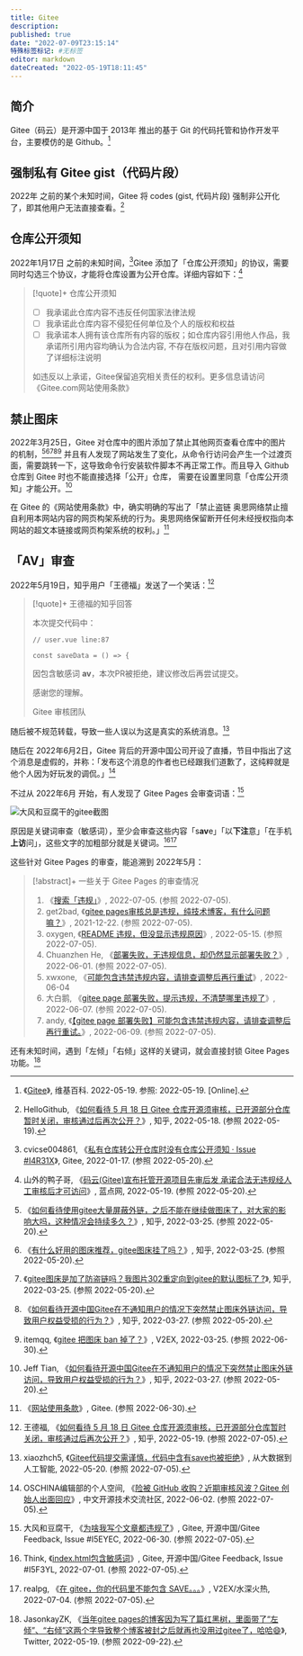 ```yaml
---
title: Gitee
description:
published: true
date: "2022-07-09T23:15:14"
特殊标签标记: #无标签
editor: markdown
dateCreated: "2022-05-19T18:11:45"
---
```


## 简介

Gitee（码云）是开源中国于 2013年 推出的基于 Git 的代码托管和协作开发平台，主要模仿的是 Github。[^71707213]

[^71707213]: 《[Gitee](https://zh.wikipedia.org/w/index.php?title=Gitee&oldid=71707213)》, 维基百科. 2022-05-19. 参照: 2022-05-19. [Online].

## 强制私有 Gitee gist（代码片段）

2022年 之前的某个未知时间，Gitee 将 codes (gist, 代码片段) 强制非公开化了，即其他用户无法直接查看。[^1315]

[^1315]: HelloGithub, 《[如何看待 5 月 18 日 Gitee 仓库开源须审核，已开源部分仓库暂时关闭，审核通过后再次公开？](https://web.archive.org/web/20220518144607/https://www.zhihu.com/question/533388365/answer/2491315574)》, 知乎, 2022-05-18. (参照 2022-05-19).

## 仓库公开须知

2022年1月17日 之前的未知时间，[^I4R31X]Gitee 添加了「仓库公开须知」的协议，需要同时勾选三个协议，才能将仓库设置为公开仓库。详细内容如下：[^93931]

[^I4R31X]: cvicse004861, 《[私有仓库转公开仓库时没有仓库公开须知 · Issue \#I4R31X](https://web.archive.org/web/20220519163229/https://gitee.com/oschina/git-osc/issues/I4R31X)》, Gitee, 2022-01-17. (参照 2022-05-20).

[^93931]: 山外的鸭子哥, 《[码云(Gitee)宣布托管开源项目先审后发 承诺合法无违规经人工审核后才可访问](https://web.archive.org/web/20220519165657/https://www.landiannews.com/archives/93931.html)》, 蓝点网, 2022-05-19. (参照 2022-05-20).

> [!quote]+ 仓库公开须知
>
> +   [ ] 我承诺此仓库内容不违反任何国家法律法规
> +   [ ] 我承诺此仓库内容不侵犯任何单位及个人的版权和权益
> +   [ ] 我承诺本人拥有该仓库所有内容的版权；如仓库内容引用他人作品，我承诺所引用内容均确认为合法内容, 不存在版权问题，且对引用内容做了详细标注说明
>
> 如违反以上承诺，Gitee保留追究相关责任的权利。更多信息请访问《Gitee.com网站使用条款》

## 禁止图床

2022年3月25日，Gitee 对仓库中的图片添加了禁止其他网页查看仓库中的图片的机制，[^z1][^z2][^z3][^z4][^z5] 并且有人发现了网站发生了变化，从命令行访问会产生一个过渡页面，需要跳转一下，这导致命令行安装软件脚本不再正常工作。而且导入 Github 仓库到 Gitee 时也不能直接选择「公开」仓库， 需要在设置里同意「仓库公开须知」才能公开。[^2409]

[^z1]: 《[如何看待使用gitee大量屏蔽外链，之后不能在继续做图床了，对大家的影响大吗，这种情况会持续多久？](https://web.archive.org/web/20220509162157/https://www.zhihu.com/question/524089317)》, 知乎, 2022-03-25. (参照 2022-05-20).

[^z2]: 《[有什么好用的图床推荐，gitee图床挂了吗？](https://archive.is/CONTD "https://www.zhihu.com/question/524094354")》, 知乎, 2022-03-25. (参照 2022-05-20).

[^z3]: 《[gitee图床是加了防盗链吗？我图片302重定向到gitee的默认图标了 ?](https://web.archive.org/web/20220514101652/https://www.zhihu.com/question/524099214)》, 知乎, 2022-03-25. (参照 2022-05-20).

[^z4]: 《[如何看待开源中国Gitee在不通知用户的情况下突然禁止图床外链访问，导致用户权益受损的行为？](https://web.archive.org/web/20220329035405/https://www.zhihu.com/question/524345403)》, 知乎, 2022-03-27. (参照 2022-05-20).

[^z5]: itemqq, 《[gitee 把图床 ban 掉了？](https://web.archive.org/web/20220326011741/https://www.v2ex.com/t/842932)》, V2EX, 2022-03-25. (参照 2022-06-30).

[^2409]: Jeff Tian, 《[如何看待开源中国Gitee在不通知用户的情况下突然禁止图床外链访问，导致用户权益受损的行为？](https://web.archive.org/web/20220519161838/https://www.zhihu.com/question/524345403/answer/2409484751)》, 知乎, 2022-03-27. (参照 2022-05-20).

在 Gitee 的《网站使用条款》中，确实明确的写出了「禁止盗链 奥思网络禁止擅自利用本网站内容的网页构架系统的行为。奥思网络保留断开任何未经授权指向本网站的超文本链接或网页构架系统的权利。」[^gitee_terms]

[^gitee_terms]: 《[网站使用条款](https://web.archive.org/web/20180316222901/https://gitee.com/terms)》, Gitee. (参照 2022-06-30).

## 「AV」审查

2022年5月19日，知乎用户「王德福」发送了一个笑话：[^533388365]

[^533388365]: 王德福, 《[如何看待 5 月 18 日 Gitee 仓库开源须审核，已开源部分仓库暂时关闭，审核通过后再次公开？](https://web.archive.org/web/20220519131519/https://www.zhihu.com/question/533388365/answer/2492549159)》, 知乎, 2022-05-19. (参照 2022-07-05).

> [!quote]+ 王德福的知乎回答
>
> 本次提交代码中：
>
> ```text
> // user.vue line:87
>
> const saveData = () => {
> ```
>
> 因包含敏感词 **av**，本次PR被拒绝，建议修改后再尝试提交。
>
> 感谢您的理解。
>
> Gitee 审核团队

随后被不规范转载，导致一些人误以为这是真实的系统消息。[^5371]

[^5371]: xiaozhch5, 《[Gitee代码提交需谨慎，代码中含有save也被拒绝](https://web.archive.org/web/20220705072105/https://lrting.top/qapress/5371.html)》, 从大数据到人工智能, 2022-05-20. (参照 2022-07-05).

随后在 2022年6月2日，Gitee 背后的开源中国公司开设了直播，节目中指出了这个消息是虚假的，并称：「发布这个消息的作者也已经跟我们道歉了，这纯粹就是他个人因为好玩发的调侃。」[^5534534]

[^5534534]: OSCHINA编辑部的个人空间, 《[险被 GitHub 收购？近期审核风波？Gitee 创始人出面回应](https://web.archive.org/web/20220705004616/https://my.oschina.net/oscpyaqxylk/blog/5534534)》, 中文开源技术交流社区, 2022-06-02. (参照 2022-07-05).

不过从 2022年6月 开始，有人发现了 Gitee Pages 会审查词语：[^I5EYEC]

[^I5EYEC]: 大风和豆腐干, 《[为啥我写个文章都违规了](https://web.archive.org/web/20220704145036/https://gitee.com/oschina/git-osc/issues/I5EYEC)》, Gitee, 开源中国/Gitee Feedback, Issue \#I5EYEC, 2022-06-30. (参照 2022-07-05).

![大风和豆腐干的gitee截图](https://s3.tebi.io/ggame/website/gitee/大风和豆腐干的gitee截图.webp)

原因是关键词审查（敏感词），至少会审查这些内容「s**av**e」「以**下注**意」「在手机**上访**问」，这些文字的加粗部分就是关键词。[^I5F3YL][^864017]

[^I5F3YL]: Think, 《[index.html包含敏感词](https://web.archive.org/web/20220704194506/https://gitee.com/oschina/git-osc/issues/I5F3YL)》, Gitee, 开源中国/Gitee Feedback, Issue \#I5F3YL, 2022-07-01. (参照 2022-07-05).

[^864017]: realpg, 《[在 gitee，你的代码里不能包含 SAVE。。。](https://web.archive.org/web/20220705000050/https://www.v2ex.com/t/864017)》, V2EX/水深火热, 2022-07-04. (参照 2022-07-05).

这些针对 Gitee Pages 的审查，能追溯到 2022年5月：

> [!abstract]+ 一些关于 Gitee Pages 的审查情况
>
> 1.  《[搜索「违规」](https://web.archive.org/web/20220705073104/https://gitee.com/oschina/git-osc/issues?issue_search=违规)》, 2022-07-05. (参照 2022-07-05).
> 2.  get2bad, 《[gitee pages审核总是违规，纯技术博客，有什么问题嘛？](https://web.archive.org/web/20220705075323/https://gitee.com/oschina/git-osc/issues/I4NL8O)》, 2021-12-22. (参照 2022-07-05).
> 3.  oxygen, 《[README 违规，但没显示违规原因](https://web.archive.org/web/20220705075330/https://gitee.com/oschina/git-osc/issues/I57GY8)》, 2022-05-15. (参照 2022-07-05).
> 4.  Chuanzhen He, 《[部署失败，无违规信息，却仍然显示部署失败？](https://web.archive.org/web/20220705072942/https://gitee.com/oschina/git-osc/issues/I5AFHO)》, 2022-06-01. (参照 2022-07-05).
> 5.  xwxone, 《[可能包含违禁违规内容，请排查调整后再行重试](https://web.archive.org/web/20220705075130/https://gitee.com/oschina/git-osc/issues/I5AORE)》, 2022-06-04
> 6.  大白鹅, 《[gitee page 部署失败，提示违规，不清楚哪里违规了](https://web.archive.org/web/20220705074958/https://gitee.com/oschina/git-osc/issues/I5B1KW)》, 2022-06-07. (参照 2022-07-05).
> 7.   andy, 《[【gitee page 部署失败】可能包含违禁违规内容，请排查调整后再行重试。](https://web.archive.org/web/20220705072852/https://gitee.com/oschina/git-osc/issues/I5BI39)》, 2022-06-09. (参照 2022-07-05).

还有未知时间，遇到「左倾」「右倾」这样的关键词，就会直接封锁 Gitee Pages 功能。[^88259]

[^88259]: JasonkayZK, 《[当年gitee pages的博客因为写了篇红黑树，里面带了“左倾”、“右倾”这两个字导致整个博客被封之后就再也没用过gitee了，哈哈😄](https://web.archive.org/web/20220519143836/https://twitter.com/Jasonkay_ZK/status/1527297310811488259)》, Twitter, 2022-05-19. (参照 2022-09-22).
